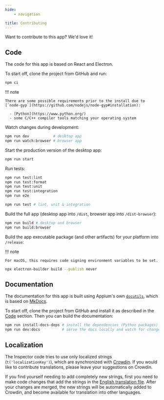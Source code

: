 ```yaml
---
hide:
    - navigation

title: Contributing
---
```


Want to contribute to this app? We'd love it!

## Code

The code for this app is based on React and Electron.

To start off, clone the project from GitHub and run:

```bash
npm ci
```

!!! note

    There are some possible requirements prior to the install due to
    [`node-gyp`](https://github.com/nodejs/node-gyp#installation):

      - [Python](https://www.python.org/)
      - some C/C++ compiler tools matching your operating system

Watch changes during development:

```bash
npm run dev           # desktop app
npm run watch:browser # browser app
```

Start the production version of the desktop app:

```bash
npm run start
```

Run tests:

```bash
npm run test:lint
npm run test:format
npm run test:unit
npm run test:integration
npm run e2e

npm run test # lint, unit & integration
```

Build the full app (desktop app into `/dist`, browser app into `/dist-browser`):

```bash
npm run build # desktop and browser
npm run build:browser
```

Build the app executable package (and other artifacts) for your platform into `/release`:

!!! note

    For macOS, this requires code signing environment variables to be set.

```bash
npx electron-builder build --publish never
```

## Documentation

The documentation for this app is built using Appium's own [`docutils`](https://github.com/appium/appium/tree/master/packages/docutils),
which is based on [MkDocs](https://www.mkdocs.org/).

To start off, clone the project from GitHub and install it as described in the [Code](#code)
section. Then you can build the documentation:

```bash
npm run install-docs-deps # install the dependencies (Python packages)
npm run dev:docs          # serve the docs locally and watch for changes
```

## Localization

The Inspector code tries to use only localized strings (`t('localizationKey')`), which are
synchronized with [Crowdin](https://crowdin.com/project/appium-desktop). If you would like to
contribute translations, please leave your suggestions on Crowdin.

If you find yourself needing to add completely new strings, first you need to make code changes that
add the strings in the [English translation file](https://github.com/appium/appium-inspector/blob/main/app/renderer/src/assets/locales/en/translation.json).
After your changes are merged, the new strings will be automatically added to Crowdin, and become
available for translation into other languages.
